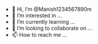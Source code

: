 - 👋 Hi, I’m @Manish1234567890m
- 👀 I’m interested in ...
- 🌱 I’m currently learning ...
- 💞️ I’m looking to collaborate on ...
- 📫 How to reach me ...

<!---
Manish1234567890m/Manish1234567890m is a ✨ special ✨ repository because its `README.md` (this file) appears on your GitHub profile.
You can click the Preview link to take a look at your changes.
--->
